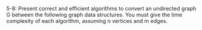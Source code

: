 5-8:
Present correct and efficient algorithms to convert an undirected graph G between the following graph data structures. You must give the time complexity of each algorithm, assuming n vertices and m edges.

